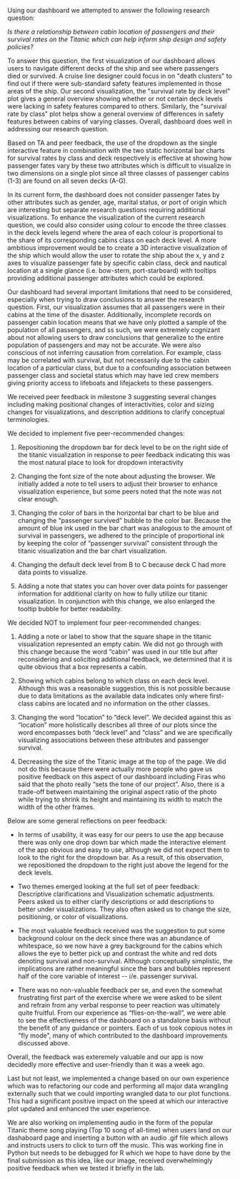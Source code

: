 Using our dashboard we attempted to answer the following research question:  

*Is there a relationship between cabin location of passengers and their survival rates on the Titanic which can help inform ship design and safety policies?*  

To answer this question, the first visualization of our dashboard allows users to navigate different decks of the ship and see where passengers died or survived. A cruise line designer could focus in on "death clusters" to find out if there were sub-standard safety features implemented in those areas of the ship. Our second visualization, the "survival rate by deck level" plot gives a general overview showing whether or not certain deck levels were lacking in safety features compared to others. Similarly, the "survival rate by class" plot helps show a general overview of differences in safety features between cabins of varying classes. Overall, dashboard does well in addressing our research question.

Based on TA and peer feedback, the use of the dropdown as the single interactive feature in combination with the two static horizontal bar charts for survival rates by class and deck respectively is effective at showing how passenger fates vary by these two attributes which is difficult to visualize in two dimensions on a single plot since all three classes of passenger cabins (1-3) are found on all seven decks (A-G).

In its current form, the dashboard does not consider passenger fates by other attributes such as gender, age, marital status, or port of origin which are interesting but separate research questions requiring additional visualizations. To enhance the visualization of the current research question, we could also consider using colour to encode the three classes in the deck levels legend where the area of each colour is proportional to the share of its corresponding cabins class on each deck level. A more ambitious improvement would be to create a 3D interactive visualization of the ship which would allow the user to rotate the ship about the x, y and z axes to visualize passenger fate by specific cabin class, deck and nautical location at a single glance (i.e. bow-stern, port-starboard) with tooltips providing additional passenger attributes which could be explored.

Our dashboard had several important limitations that need to be considered, especially when trying to draw conclusions to answer the research question. First, our visualization assumes that all passengers were in their cabins at the time of the disaster. Additionally, incomplete records on passenger cabin location means that we have only plotted a sample of the population of all passengers, and ss such, we were extremely cognizant about not allowing users to draw conclusions that generalize to the entire population of passengers and may not be accurate. We were also conscious of not inferring causation from correlation. For example, class may be correlated with survival, but not necessarily due to the cabin location of a particular class, but due to a confounding association between passenger class and societal status which may have led crew members giving priority access to lifeboats and lifejackets to these passengers.

We received peer feedback in milestone 3 suggesting several changes including making positional changes of interactivities, color and sizing changes for visualizations, and description additions to clarify conceptual terminologies.

We decided to implement five peer-recommended changes:

1. Repositioning the dropdown bar for deck level to be on the right side of the titanic visualization in response to peer feedback indicating this was the most natural place to look for dropdown interactivity  

2. Changing the font size of the note about adjusting the browser. We initially added a note to tell users to adjust their browser to enhance visualization experience, but some peers noted that the note was not clear enough.  

3. Changing the color of bars in the horizontal bar chart to be blue and changing the “passenger survived” bubble to the color bar. Because the amount of blue ink used in the bar chart was analogous to the amount of survival in passengers, we adhered to the principle of proportional ink by keeping the color of “passenger survival” consistent through the titanic visualization and the bar chart visualization.  

4. Changing the default deck level from B to C because deck C had more data points to visualize.  

5. Adding a note that states you can hover over data points for passenger information for additional clarity on how to fully utilize our titanic visualization. In conjunction with this change, we also enlarged the tooltip bubble for better readability. 

We decided NOT to implement four peer-recommended changes:  

1. Adding a note or label to show that the square shape in the titanic visualization represented an empty cabin. We did not go through with this change because the word “cabin” was used in our title but after reconsidering and soliciting additional feedback, we determined that it is quite obvious that a box represents a cabin.

2. Showing which cabins belong to which class on each deck level. Although this was a reasonable suggestion, this is not possible because due to data limitations as the available data indicates only where first-class cabins are located and no information on the other classes.  

3. Changing the word “location” to “deck level”. We decided against this as “location” more holistically describes all three of our plots since the word encompasses both “deck level” and “class” and we are specifically visualizing associations between these attributes and passenger survival.

4. Decreasing the size of the Titanic image at the top of the page. We did not do this because there were actually more people who gave us positive feedback on this aspect of our dashboard including Firas who said that the photo really “sets the tone of our project”. Also, there is a trade-off between maintaining the original aspect ratio of the photo while trying to shrink its height and maintaining its width to match the width of the other frames.  

Below are some general reflections on peer feedback:

- In terms of usability, it was easy for our peers to use the app because there was only one drop down bar which made the interactive element of the app obvious and easy to use, although we did not expect them to look to the right for the dropdown bar. As a result, of this observation, we repositioned the dropdown to the right just above the legend for the deck levels.  

- Two themes emerged looking at the full set of peer feedback: Descriptive clarifications and Visualization schematic adjustments. Peers asked us to either clarify descriptions or add descriptions to better under visualizations. They also often asked us to change the size, positioning, or color of visualizations. 

- The most valuable feedback received was the suggestion to put some background colour on the deck since there was an abundance of whitespace, so we now have a grey background for the cabins which allows the eye to better pick up and contrast the white and red dots denoting survival and non-survival. Although conceptually simplistic, the implications are rather meaningful since the bars and bubbles represent half of the core variable of interest -- i/e. passenger survival.  

- There was no non-valuable feedback per se, and even the somewhat frustrating first part of the exercise where we were asked to be silent and refrain from any verbal response to peer reaction was ultimately quite fruitful. From our experience as “flies-on-the-wall”, we were able to see the effectiveness of the dashboard on a standalone basis without the benefit of any guidance or pointers. Each of us took copious notes in "fly mode", many of which contributed to the dashboard improvements discussed above.

Overall, the feedback was exteremely valuable and our app is now decidedly more effective and user-friendly than it was a week ago.

Last but not least, we implemented a change based on our own experience which was to refactoring our code and performing all major data wrangling externally such that we could importing wrangled data to our plot functions. This had a significant positive impact on the speed at which our interactive plot updated and enhanced the user experience. 

We are also working on implementing audio in the form of the popular Titanic theme song playing (Top 10 song of all-time) when users land on our dashaboard page and inserting a button with an audio .gif file which allows and instructs users to click to turn off the music. This was working fine in Python but needs to be debugged for R which we hope to have done by the final submission as this idea, like our image, received overwhelmingly positive feedback when we tested it briefly in the lab.